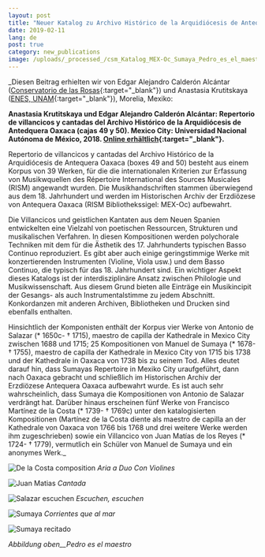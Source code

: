 ```yaml
---
layout: post
title: "Neuer Katalog zu Archivo Histórico de la Arquidiócesis de Antequera Oaxaca (Mexiko)"
date: 2019-02-11
lang: de
post: true
category: new_publications
image: /uploads/_processed_/csm_Katalog_MEX-Oc_Sumaya_Pedro_es_el_maestro_8ba87caf93.jpg
---
```



_Diesen Beitrag erhielten wir von Edgar Alejandro Calderón Alcántar ([Conservatorio de las Rosas](https://www.conservatoriodelasrosas.edu.mx/Home/){:target="_blank"}) und Anastasia Krutitskaya ([ENES, UNAM](http://www.enesmorelia.unam.mx/){:target="_blank"}), Morelia, Mexiko:

**Anastasia Krutitskaya und Edgar Alejandro Calderón Alcántar: Repertorio de villancicos y cantadas del Archivo Histórico de la Arquidiócesis de Antedquera Oaxaca (cajas 49 y 50). Mexico City: Universidad Nacional Autónoma de México, 2018. [Online erhältlich](http://www.librosoa.unam.mx/handle/123456789/576){:target="_blank"}.**

Repertorio de villancicos y cantadas del Archivo Histórico de la Arquidiócesis de Antequera Oaxaca (boxes 49 and 50) besteht aus einem Korpus von 39 Werken, für die die internationalen Kriterien zur Erfassung von Musikwquellen des Répertoire International des Sources Musicales (RISM) angewandt wurden. Die Musikhandschriften stammen überwiegend aus dem 18. Jahrhundert und werden im Historischen Archiv der Erzdiözese von Antequera Oaxaca (RISM Bibliothekssigel: MEX-Oc) aufbewahrt.

Die Villancicos und geistlichen Kantaten aus dem Neuen Spanien entwickelten eine Vielzahl von poetischen Ressourcen, Strukturen und musikalischen Verfahren. In diesen Kompositionen werden polychorale Techniken mit dem für die Ästhetik des 17. Jahrhunderts typischen Basso Continuo reproduziert. Es gibt aber auch einige geringstimmige Werke mit konzertierenden Instrumenten (Violine, Viola usw.) und dem Basso Continuo, die typisch für das 18. Jahrhundert sind. Ein wichtiger Aspekt dieses Katalogs ist der interdisziplinäre Ansatz zwischen Philologie und Musikwissenschaft. Aus diesem Grund bieten alle Einträge ein Musikincipit der Gesangs- als auch Instrumentalstimme zu jedem Abschnitt. Konkordanzen mit anderen Archiven, Bibliotheken und Drucken sind ebenfalls enthalten.

Hinsichtlich der Komponisten enthält der Korpus vier Werke von Antonio de Salazar (\* 1650c- † 1715), maestro de capilla der Kathedrale in Mexico City zwischen 1688 und 1715; 25 Kompositionen von Manuel de Sumaya (\* 1678- † 1755), maestro de capilla der Kathedrale in Mexico City von 1715 bis 1738 und der Kathedrale in Oaxaca von 1738 bis zu seinem Tod. Alles deutet darauf hin, dass Sumayas Repertoire in Mexiko City uraufgeführt, dann nach Oaxaca gebracht und schließlich im Historischen Archiv der Erzdiözese Antequera Oaxaca aufbewahrt wurde. Es ist auch sehr wahrscheinlich, dass Sumaya die Kompositionen von Antonio de Salazar verdrängt hat. Darüber hinaus erscheinen fünf Werke von Francisco Martínez de la Costa (\* 1739- † 1769c) unter den katalogisierten Kompositionen (Martínez de la Costa diente als maestro de capilla an der Kathedrale von Oaxaca von 1766 bis 1768 und drei weitere Werke werden ihm zugeschrieben) sowie ein Villancico von Juan Matías de los Reyes (\* 1724- † 1779), vermutlich ein Schüler von Manuel de Sumaya und ein anonymes Werk._



![De la Costa composition](http://rism.info/fileadmin/content/news/Katalog_MEX-Oc_de_la_costa.JPG)
_Aria a Duo Con Violines_


![Juan Matias](http://rism.info/fileadmin/content/news/Katalog_MEX-Oc_Juan_Matias.JPG)
_Cantada_


![Salazar escuchen](http://rism.info/fileadmin/content/news/Katalog_MEX-Oc_Salazar_escuchen.JPG)
_Escuchen, escuchen_


![Sumaya](http://rism.info/fileadmin/content/news/Katalog_MEX-Oc_Sumaya_corrientes_que_al_mar.JPG)
_Corrientes que al mar_


![Sumaya recitado](http://rism.info/fileadmin/content/news/Katalog_MEX-Oc_Sumaya_recitado.JPG)



_Abbildung oben__Pedro es el maestro_




<script type="text/javascript">var switchTo5x=true;</script><script type="text/javascript" src="http://w.sharethis.com/button/buttons.js"></script><script type="text/javascript">stLight.options({publisher: "9b601438-1ce1-49d8-bfd7-9cff5df54c17", doNotHash: false, doNotCopy: false, hashAddressBar: false});</script>